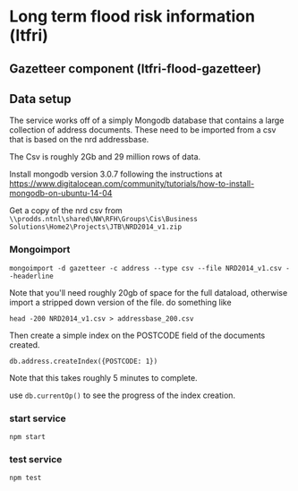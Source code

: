 # Long term flood risk information (ltfri)

## Gazetteer component (ltfri-flood-gazetteer)

## Data setup

The service works off of a simply Mongodb database that contains a large collection of address documents.  These need to be imported from a csv that is based on the nrd addressbase.

The Csv is roughly 2Gb and 29 million rows of data.

Install mongodb version 3.0.7 following the instructions at https://www.digitalocean.com/community/tutorials/how-to-install-mongodb-on-ubuntu-14-04

Get a copy of the nrd csv from `\\prodds.ntnl\shared\NW\RFH\Groups\Cis\Business Solutions\Home2\Projects\JTB\NRD2014_v1.zip`

### Mongoimport

`mongoimport -d gazetteer -c address --type csv --file NRD2014_v1.csv --headerline`

Note that you'll need roughly 20gb of space for the full dataload, otherwise import a stripped down version of the file. do something like

`head -200 NRD2014_v1.csv > addressbase_200.csv`

Then create a simple index on the POSTCODE field of the documents created.

`db.address.createIndex({POSTCODE: 1})`

Note that this takes roughly 5 minutes to complete.

use `db.currentOp()` to see the progress of the index creation.

### start service

`npm start`

### test service

`npm test`

